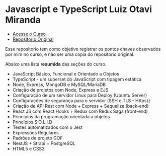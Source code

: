 # Javascript e TypeScript Luiz Otavi Miranda
- [Acesse o Curso](https://www.udemy.com/course/curso-de-javascript-moderno-do-basico-ao-avancado/)
- [Repositorio Original](https://github.com/luizomf/curso-js)

Esse repositorio tem como objetivo registrar os pontos chaves observados    
por mim no curso, e não ser uma copia do repositorio original.

Abaixo uma lista **resumida** das seções do curso.
- JavaScript Básico, Funcional e Orientado a Objetos
- TypeScript - um superset do JavaScript com tipagem estática
- Node, Express, MongoDB e MySQL/MariaDB
- Criação de projetos com Node, Express e EJS
- Configuração de um servidor Linux para Deploy (Ubuntu Server)
- Configurações de segurança para o servidor (SSH e TLS - Https)z
- Criação de API Rest com Node + Express + Sequelize (back-end)
- React JS com React Hooks + Redux com Redux Saga (front-end)
- Princípios da programação orientada a objetos
- Princípios S.O.L.I.D
- Testes automatizados com o Jest
- Expressões Regulares
- Padrões de projeto GOF
- NestJS + Strapi + PostgreSQL
- HTML5 e CSS3